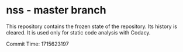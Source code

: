 # nss - master branch

This repository contains the frozen state of the repository.
Its history is cleared. It is used only for static code
analysis with Codacy.

Commit Time: 1715623197